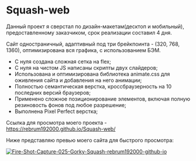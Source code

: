 # Squash-web

Данный проект я сверстал по дизайн-макетам(десктоп и мобильный), предоставленному заказчиком, срок реализации составил 4 дня.

Сайт одностраничный, адаптивный под три брейкпоинта - (320, 768, 1360), оптимизирована вся графика, с использованием БЭМ.

- С нуля создана сложная сетка на flex;
- С нуля на чистом JS написаны скрипты двух слайдеров;
- Использована и оптимизирована библиотека animate.css для оживления сайта и добавления на него анимации;
- Полностью семантическая верстка, кроссбраузерность на 10 последних версий браузеров;
- Применено сложное позиционирование элементов, включая полную резиновость фонов под любое разрешение;
- Выполнена Pixel Perfect верстка;

Ссылка для просмотра моего проекта - https://rebrum192000.github.io/Squash-web/

Ниже представляю превью моего сайта для быстрого просмотра:

<a href="https://ibb.co/JpdKpSp"><img src="https://i.ibb.co/94vN4d4/Fire-Shot-Capture-025-Gorky-Squash-rebrum192000-github-io.png" alt="Fire-Shot-Capture-025-Gorky-Squash-rebrum192000-github-io" border="0"></a>
